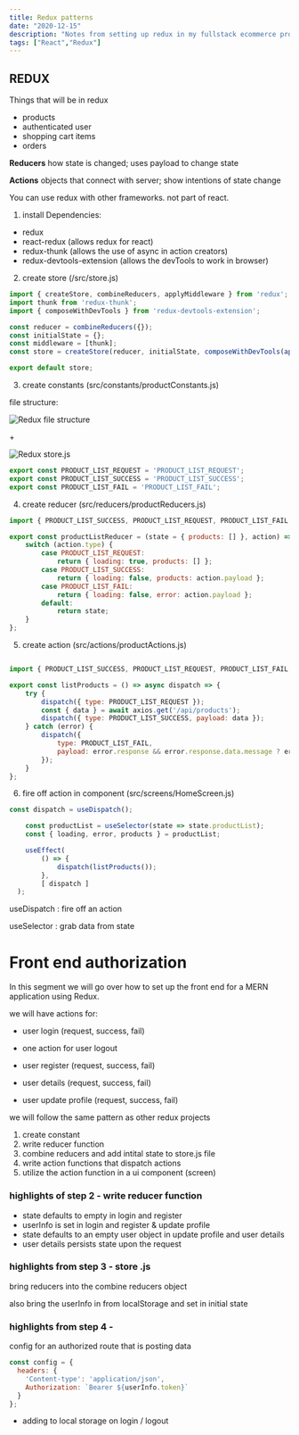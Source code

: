 ```yaml
---
title: Redux patterns
date: "2020-12-15"
description: "Notes from setting up redux in my fullstack ecommerce project."
tags: ["React","Redux"]
---
```


## REDUX

Things that will be in redux
- products
- authenticated user
- shopping cart items
- orders

**Reducers** how state is changed; uses payload to change state

**Actions** objects that connect with server; show intentions of state change

You can use redux with other frameworks. not part of react.

1. install Dependencies: 
- redux 
- react-redux (allows redux for react)
- redux-thunk (allows the use of async in action creators)
- redux-devtools-extension (allows the devTools to work in browser)

2. create store (/src/store.js)

```js
import { createStore, combineReducers, applyMiddleware } from 'redux';
import thunk from 'redux-thunk';
import { composeWithDevTools } from 'redux-devtools-extension';

const reducer = combineReducers({});
const initialState = {};
const middleware = [thunk];
const store = createStore(reducer, initialState, composeWithDevTools(applyMiddleware(...middleware)));

export default store;
```

3. create constants (src/constants/productConstants.js)

file structure:

![Redux file structure](/images/redux-file-structure.PNG)

\+

![Redux store.js](/images/redux-file-store.PNG)


```js
export const PRODUCT_LIST_REQUEST = 'PRODUCT_LIST_REQUEST';
export const PRODUCT_LIST_SUCCESS = 'PRODUCT_LIST_SUCCESS';
export const PRODUCT_LIST_FAIL = 'PRODUCT_LIST_FAIL';
```



4. create reducer (src/reducers/productReducers.js)

```js
import { PRODUCT_LIST_SUCCESS, PRODUCT_LIST_REQUEST, PRODUCT_LIST_FAIL } from '../constants/productConstants';

export const productListReducer = (state = { products: [] }, action) => {
	switch (action.type) {
		case PRODUCT_LIST_REQUEST:
			return { loading: true, products: [] };
		case PRODUCT_LIST_SUCCESS:
			return { loading: false, products: action.payload };
		case PRODUCT_LIST_FAIL:
			return { loading: false, error: action.payload };
		default:
			return state;
	}
};
```

5. create action (src/actions/productActions.js)

```js

import { PRODUCT_LIST_SUCCESS, PRODUCT_LIST_REQUEST, PRODUCT_LIST_FAIL } from '../constants/productConstants';

export const listProducts = () => async dispatch => {
	try {
		dispatch({ type: PRODUCT_LIST_REQUEST });
		const { data } = await axios.get('/api/products');
		dispatch({ type: PRODUCT_LIST_SUCCESS, payload: data });
	} catch (error) {
		dispatch({
			type: PRODUCT_LIST_FAIL,
			payload: error.response && error.response.data.message ? error.response.data.message : error.message
		});
	}
};
```


6. fire off action in component  (src/screens/HomeScreen.js)

```js
const dispatch = useDispatch();

	const productList = useSelector(state => state.productList);
	const { loading, error, products } = productList;

	useEffect(
		() => {
			dispatch(listProducts());
		},
		[ dispatch ]
  );
```

useDispatch : fire off an action 

useSelector : grab data from state

# Front end authorization

In this segment we will go over how to set up the front end for a MERN application using Redux. 

we will have actions for:

- user login (request, success, fail)

- one action for user logout
- user register (request, success, fail)
- user details (request, success, fail)
- user update profile (request, success, fail)

we will follow the same pattern as other redux projects

1. create constant
2. write reducer function
3. combine reducers and add intital state to store.js file
4. write action functions that dispatch actions
5. utilize the action function in a ui component (screen)


### highlights of step 2 - write reducer function

- state defaults to empty in login and register
- userInfo is set in login and register & update profile
- state defaults to an empty user object in update profile and user details
- user details persists state upon the request

### highlights from step 3 - store .js

bring reducers into the combine reducers object 

also bring the userInfo in from localStorage and set in initial state

### highlights from step 4 - 

config for an authorized route that is posting data
```js 
const config = {
  headers: {
    'Content-type': 'application/json',
    Authorization: `Bearer ${userInfo.token}`
  }
};
```

- adding to local storage on login / logout







